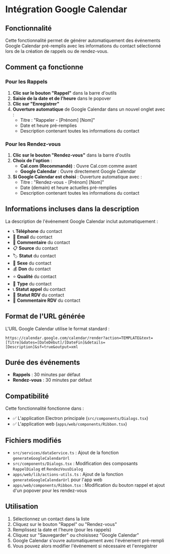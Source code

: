 # Intégration Google Calendar

## Fonctionnalité

Cette fonctionnalité permet de générer automatiquement des événements Google Calendar pré-remplis avec les informations du contact sélectionné lors de la création de rappels ou de rendez-vous.

## Comment ça fonctionne

### Pour les Rappels

1. **Clic sur le bouton "Rappel"** dans la barre d'outils
2. **Saisie de la date et de l'heure** dans le popover
3. **Clic sur "Enregistrer"**
4. **Ouverture automatique** de Google Calendar dans un nouvel onglet avec :
   - Titre : "Rappeler - [Prénom] [Nom]"
   - Date et heure pré-remplies
   - Description contenant toutes les informations du contact

### Pour les Rendez-vous

1. **Clic sur le bouton "Rendez-vous"** dans la barre d'outils
2. **Choix de l'option** :
   - **Cal.com (Recommandé)** : Ouvre Cal.com comme avant
   - **Google Calendar** : Ouvre directement Google Calendar
3. **Si Google Calendar est choisi** : Ouverture automatique avec :
   - Titre : "Rendez-vous - [Prénom] [Nom]"
   - Date (demain) et heure actuelles pré-remplies
   - Description contenant toutes les informations du contact

## Informations incluses dans la description

La description de l'événement Google Calendar inclut automatiquement :

- 📞 **Téléphone** du contact
- 📧 **Email** du contact  
- 💬 **Commentaire** du contact
- 📋 **Source** du contact
- 🏷️ **Statut** du contact
- 👤 **Sexe** du contact
- 💰 **Don** du contact
- ⭐ **Qualité** du contact
- 📝 **Type** du contact
- 📞 **Statut appel** du contact
- 📅 **Statut RDV** du contact
- 📝 **Commentaire RDV** du contact

## Format de l'URL générée

L'URL Google Calendar utilise le format standard :
```
https://calendar.google.com/calendar/render?action=TEMPLATE&text=[Titre]&dates=[DateDébut]/[DateFin]&details=[Description]&sf=true&output=xml
```

## Durée des événements

- **Rappels** : 30 minutes par défaut
- **Rendez-vous** : 30 minutes par défaut

## Compatibilité

Cette fonctionnalité fonctionne dans :
- ✅ L'application Electron principale (`src/components/Dialogs.tsx`)
- ✅ L'application web (`apps/web/components/Ribbon.tsx`)

## Fichiers modifiés

- `src/services/dataService.ts` : Ajout de la fonction `generateGoogleCalendarUrl`
- `src/components/Dialogs.tsx` : Modification des composants `RappelDialog` et `RendezVousDialog`
- `apps/web/lib/actions-utils.ts` : Ajout de la fonction `generateGoogleCalendarUrl` pour l'app web
- `apps/web/components/Ribbon.tsx` : Modification du bouton rappel et ajout d'un popover pour les rendez-vous

## Utilisation

1. Sélectionnez un contact dans la liste
2. Cliquez sur le bouton "Rappel" ou "Rendez-vous"
3. Remplissez la date et l'heure (pour les rappels)
4. Cliquez sur "Sauvegarder" ou choisissez "Google Calendar"
5. Google Calendar s'ouvre automatiquement avec l'événement pré-rempli
6. Vous pouvez alors modifier l'événement si nécessaire et l'enregistrer 